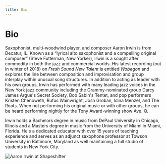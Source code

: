 ```yaml
---
title: Bio
---
```


# Bio

Saxophonist, multi-woodwind player, and composer Aaron Irwin is from Decatur, IL. Known as a <q>lyrical alto saxophonist and a compelling original composer</q> (Steve Futterman, New Yorker), Irwin is a sought after commodity in both the jazz and commercial worlds. His latest recording (out in winter of 2018) on *Fresh Sound New Talent* is entitled *Wobegon* and explores the line between composition and improvisation and group interplay within unusual song structures. In addition to acting as leader with his own groups, Irwin has performed with many leading jazz voices in the New York jazz community including the Grammy-nominated group Darcy James Argue's Secret Society, Bob Sabin's Tentet, and pop performers Kristen Chenoweth, Rufus Wainwright, Josh Groban, Idina Menzel, and The Roots. When not performing his original music or with other groups, he can be heard performing nightly for the Tony Award-winning show Ave. Q.

Irwin holds a Bachelors degree in music from DePaul University in Chicago, Illinois and a Masters degree in music from the University of Miami in Miami, Florida. He's a dedicated educator with over 15 years of teaching experience and serves as an adjunct saxophone professor at Towson University in Baltimore, Maryland as well maintaining a full studio of students in New York City.

<img
  alt="Aaron Irwin at Shapeshifter"
  sizes="100vw"
  src="http://aaronirwin.com/uploads/Aaron-Irwin-at-Shapeshifter1-960x720.jpeg"
  srcset="
    http://aaronirwin.com/uploads/Aaron-Irwin-at-Shapeshifter1-640x480.jpeg 640w,
    http://aaronirwin.com/uploads/Aaron-Irwin-at-Shapeshifter1-960x720.jpeg 960w
    "
  />

